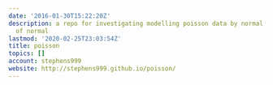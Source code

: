 ```yaml
---
date: '2016-01-30T15:22:20Z'
description: a repo for investigating modelling poisson data by normal, or mixture
  of normal
lastmod: '2020-02-25T23:03:54Z'
title: poisson
topics: []
account: stephens999
website: http://stephens999.github.io/poisson/
---
```


